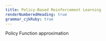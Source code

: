 ```yaml
---
title: Policy-Based Reinforcement Learning
renderNumberedHeading: true
grammar_cjkRuby: true
---
```


Policy Function approximation